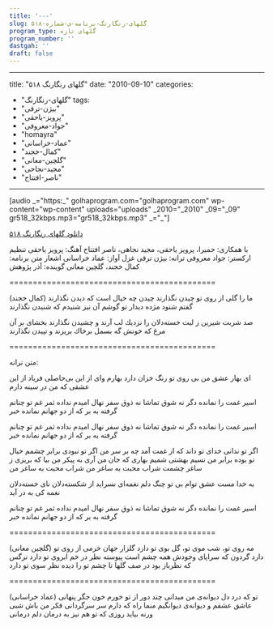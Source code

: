 ```yaml
---
title: '---'
slug: گلهای-رنگارنگ-برنامه-ی-شماره-۵۱۸
program_type: گلهای تازه
program_number: ''
dastgah: ''
draft: false
---
```


---
title: "گلهای رنگارنگ ۵۱۸"
date: "2010-09-10"
categories: 
  - "گلهای-رنگارنگ"
tags: 
  - "بیژن-ترقی"
  - "پرویز-یاحقی"
  - "جواد-معروفی"
  - "homayra"
  - "عماد-خراسانی"
  - "کمال-خجند"
  - "گلچین-معانی"
  - "مجید-نجاحی"
  - "ناصر-افتتاح"
---

\[audio \_="https:\_" golhaprogram.com="golhaprogram.com" wp-content="wp-content" uploads="uploads" \_2010="\_2010" \_09="\_09" gr518\_32kbps.mp3="gr518\_32kbps.mp3" \_="\_"\]

[دانلود گلهای رنگارنگ ۵۱۸](https://golhaprogram.com//wp-content/uploads/2010/09/gr518_32kbps.mp3)

با همکاری: حمیرا، پرویز یاحقی، مجید نجاهی، ناصر افتتاح آهنگ: پرویز یاحقی تنظیم اركستر: جواد معروفی ترانه: بیژن ترقی غزل آواز: عماد خراسانی اشعار متن برنامه: كمال خجند، گلچین معانی گوینده: آذر پژوهش

\============================================

(كمال خجند) ما را گلی از روی تو چیدن نگذارند چیدن چه خیال است كه دیدن نگذارند گفتم شنود مژده دیدار تو گوشم آن نیز شنیدم كه شنیدن نگذارند

صد شربت شیرین ز لبت خسته‌دلان را نزدیك لب آرند و چشیدن نگذارند بخشای بر آن مرغ كه خونش گه بسمل برخاك بریزند و تپیدن نگذارند

\============================================

متن ترانه:

ای بهار عشق من بی روی تو رنگ خزان دارد بهارم وای از این بی‌حاصلی فریاد از این عشقی كه من در سینه دارم

اسیر غمت را نمانده دگر نه شوق تماشا نه ذوق سفر نهال امیدم نداده ثمر غم تو چنانم گرفته به بر كه از دو جهانم نمانده خبر

اسیر غمت را نمانده دگر نه شوق تماشا نه ذوق سفر نهال امیدم نداده ثمر غم تو چنانم گرفته به بر كه از دو جهانم نمانده خبر

اگر تو ندانی خدای تو داند كه از غمت آمد چه بر سر من اگر تو نبودی برابر چشمم خیال تو بوده برابر من نسیم بهشتی شمیم بهاری كه جان من آری به پیكر من بیا كه بریزی ز ساغر چشمت شراب محبت به ساغر من شراب محبت به ساغر من

به خدا مست عشق توام بی تو چنگ دلم نغمه‌ای نسراید از شكسته‌دلان نای خسته‌دلان نغمه كی به در آید

اسیر غمت را نمانده دگر نه شوق تماشا نه ذوق سفر نهال امیدم نداده ثمر غم تو چنانم گرفته به بر كه از دو جهانم نمانده خبر

\============================================

(گلچین معانی) مه روی تو، شب موی تو، گل بوی تو دارد گلزار جهان خرمی از روی تو دارد گردون که سراپای وجودش همه چشم است پیوسته نظر در خم ابروی تو دارد نرگس که نظرباز بود در صف گلها تا چشم تو را دیده نظر سوی تو دارد

\============================================

(عماد خراسانی) تو که درد دل دیوانه‌ی من میدانی چند دور از تو خورم خون جگر پنهانی عاشق عشقم و دیوانه‌ی دیوانگیم منما راه که دارم سر سرگردانی فکر من باش شبی ورنه بیاید روزی که تو هم نیز به درمان دلم درمانی
